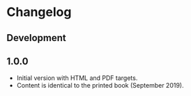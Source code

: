 # Changelog

## Development

## 1.0.0

- Initial version with HTML and PDF targets.
- Content is identical to the printed book (September 2019).